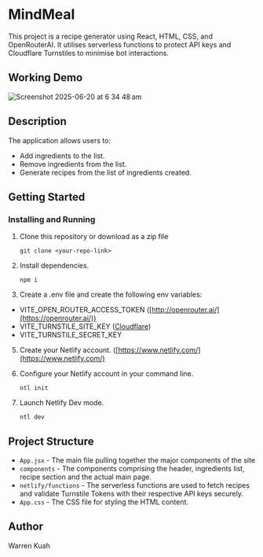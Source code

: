 # MindMeal

This project is a recipe generator using React, HTML, CSS, and OpenRouterAI. 
It utilises serverless functions to protect API keys and Cloudflare Turnstiles to minimise bot interactions.

## Working Demo
![Screenshot 2025-06-20 at 6 34 48 am](https://github.com/user-attachments/assets/f22006a0-c03b-4fb2-bbf7-8e18ebe96132)


## Description

The application allows users to:

- Add ingredients to the list.
- Remove ingredients from the list.
- Generate recipes from the list of ingredients created.

## Getting Started

### Installing and Running

1. Clone this repository or download as a zip file
    ```
    git clone <your-repo-link>
    ```

2. Install dependencies.
    ```
    npm i
    ```

4. Create a .env file and create the following env variables:
- VITE_OPEN_ROUTER_ACCESS_TOKEN ([http://openrouter.ai/](https://openrouter.ai/))
- VITE_TURNSTILE_SITE_KEY ([Cloudflare](https://www.cloudflare.com/en-au/application-services/products/turnstile/))
- VITE_TURNSTILE_SECRET_KEY

5. Create your Netlify account. ([https://www.netlify.com/](https://www.netlify.com/)

6. Configure your Netlify account in your command line.
    ```
    ntl init
    ```

7. Launch Netlify Dev mode.
    ```
    ntl dev
    ```

## Project Structure

- `App.jsx` - The main file pulling together the major components of the site
- `components` - The components comprising the header, ingredients list, recipe section and the actual main page.
- `netlify/functions` - The serverless functions are used to fetch recipes and validate Turnstile Tokens with their respective API keys securely.
- `App.css` - The CSS file for styling the HTML content.


## Author

Warren Kuah
